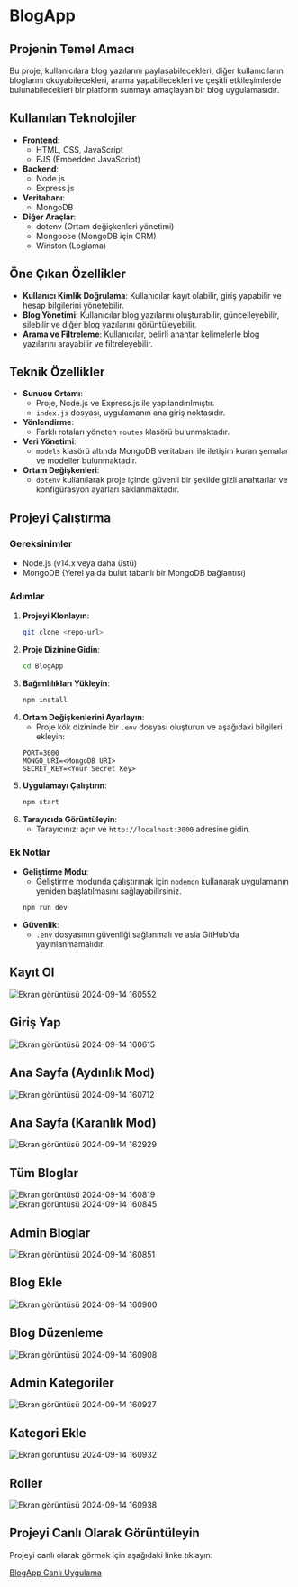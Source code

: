 # BlogApp

## Projenin Temel Amacı
Bu proje, kullanıcılara blog yazılarını paylaşabilecekleri, diğer kullanıcıların bloglarını okuyabilecekleri, arama yapabilecekleri ve çeşitli etkileşimlerde bulunabilecekleri bir platform sunmayı amaçlayan bir blog uygulamasıdır.

## Kullanılan Teknolojiler
- **Frontend**: 
  - HTML, CSS, JavaScript
  - EJS (Embedded JavaScript)
- **Backend**: 
  - Node.js
  - Express.js
- **Veritabanı**: 
  - MongoDB
- **Diğer Araçlar**: 
  - dotenv (Ortam değişkenleri yönetimi)
  - Mongoose (MongoDB için ORM)
  - Winston (Loglama)

## Öne Çıkan Özellikler
- **Kullanıcı Kimlik Doğrulama**: Kullanıcılar kayıt olabilir, giriş yapabilir ve hesap bilgilerini yönetebilir.
- **Blog Yönetimi**: Kullanıcılar blog yazılarını oluşturabilir, güncelleyebilir, silebilir ve diğer blog yazılarını görüntüleyebilir.
- **Arama ve Filtreleme**: Kullanıcılar, belirli anahtar kelimelerle blog yazılarını arayabilir ve filtreleyebilir.

## Teknik Özellikler
- **Sunucu Ortamı**: 
  - Proje, Node.js ve Express.js ile yapılandırılmıştır.
  - `index.js` dosyası, uygulamanın ana giriş noktasıdır.
- **Yönlendirme**: 
  - Farklı rotaları yöneten `routes` klasörü bulunmaktadır.
- **Veri Yönetimi**: 
  - `models` klasörü altında MongoDB veritabanı ile iletişim kuran şemalar ve modeller bulunmaktadır.
- **Ortam Değişkenleri**: 
  - `dotenv` kullanılarak proje içinde güvenli bir şekilde gizli anahtarlar ve konfigürasyon ayarları saklanmaktadır.

## Projeyi Çalıştırma

### Gereksinimler
- Node.js (v14.x veya daha üstü)
- MongoDB (Yerel ya da bulut tabanlı bir MongoDB bağlantısı)

### Adımlar
1. **Projeyi Klonlayın**:
    ```bash
    git clone <repo-url>
    ```
2. **Proje Dizinine Gidin**:
    ```bash
    cd BlogApp
    ```
3. **Bağımlılıkları Yükleyin**:
    ```bash
    npm install
    ```
4. **Ortam Değişkenlerini Ayarlayın**:
    - Proje kök dizininde bir `.env` dosyası oluşturun ve aşağıdaki bilgileri ekleyin:
    ```env
    PORT=3000
    MONGO_URI=<MongoDB URI>
    SECRET_KEY=<Your Secret Key>
    ```
5. **Uygulamayı Çalıştırın**:
    ```bash
    npm start
    ```
6. **Tarayıcıda Görüntüleyin**:
    - Tarayıcınızı açın ve `http://localhost:3000` adresine gidin.

### Ek Notlar
- **Geliştirme Modu**: 
    - Geliştirme modunda çalıştırmak için `nodemon` kullanarak uygulamanın yeniden başlatılmasını sağlayabilirsiniz.
    ```bash
    npm run dev
    ```
- **Güvenlik**: 
    - `.env` dosyasının güvenliği sağlanmalı ve asla GitHub'da yayınlanmamalıdır.

## Kayıt Ol
![Ekran görüntüsü 2024-09-14 160552](https://github.com/user-attachments/assets/a3b5c36a-e55b-4d5d-98dc-ea3804994f7f)
## Giriş Yap
![Ekran görüntüsü 2024-09-14 160615](https://github.com/user-attachments/assets/dc234f23-8689-4479-be32-036c3e85d6eb)
## Ana Sayfa (Aydınlık Mod)
![Ekran görüntüsü 2024-09-14 160712](https://github.com/user-attachments/assets/e941534e-5b41-47a4-960b-cd6af6730c0a)
## Ana Sayfa (Karanlık Mod)
![Ekran görüntüsü 2024-09-14 162929](https://github.com/user-attachments/assets/967a6c4d-42c4-49c2-a349-a87855d3485f)
## Tüm Bloglar
![Ekran görüntüsü 2024-09-14 160819](https://github.com/user-attachments/assets/1613d6be-5865-4f92-a570-6f0ec0e7ce1e)
![Ekran görüntüsü 2024-09-14 160845](https://github.com/user-attachments/assets/53b583db-3786-40e9-93f1-ab80b9d29633)
## Admin Bloglar
![Ekran görüntüsü 2024-09-14 160851](https://github.com/user-attachments/assets/812fe672-7137-4546-a3a0-8d22aec35cb1)
## Blog Ekle
![Ekran görüntüsü 2024-09-14 160900](https://github.com/user-attachments/assets/5fd1820f-8dc6-4411-bc24-7559b174278f)
## Blog Düzenleme
![Ekran görüntüsü 2024-09-14 160908](https://github.com/user-attachments/assets/6f89dce3-1223-4f22-af4f-1ceb0ad5204f)
## Admin Kategoriler
![Ekran görüntüsü 2024-09-14 160927](https://github.com/user-attachments/assets/b828e3fb-1972-4eed-b807-b02ba6a3bb3f)
## Kategori Ekle
![Ekran görüntüsü 2024-09-14 160932](https://github.com/user-attachments/assets/11148b27-9e53-4772-9bed-968d88ae4771)
## Roller
![Ekran görüntüsü 2024-09-14 160938](https://github.com/user-attachments/assets/6aef17f9-b57a-4a29-9332-8324d5c43a8e)


  
 ## Projeyi Canlı Olarak Görüntüleyin

Projeyi canlı olarak görmek için aşağıdaki linke tıklayın:

[BlogApp Canlı Uygulama](https://blog-app1-0a08a34f581f.herokuapp.com/account/login)


